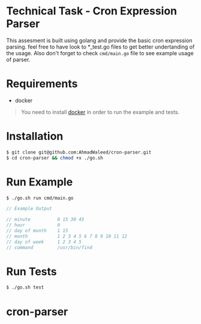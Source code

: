 # Technical Task - Cron Expression Parser
This assesment is built using golang and provide the basic cron expression parsing.
feel free to have look to *_test.go files to get better undertanding of the usage.
Also don't forget to check `cmd/main.go` file to see example usage of parser.

# Requirements
- docker

>You need to install [docker](https://docs.docker.com/desktop/) in order to run the example and tests.

# Installation
```bash
$ git clone git@github.com:AhmadWaleed/cron-parser.git
$ cd cron-parser && chmod +x ./go.sh
```

# Run Example
```bash
$ ./go.sh run cmd/main.go
```
```go
// Example Output

// minute          0 15 30 45
// hour            0
// day of month    1 15
// month           1 2 3 4 5 6 7 8 9 10 11 12
// day of week     1 2 3 4 5
// command         /usr/bin/find
```

# Run Tests
```bash
$ ./go.sh test
```
# cron-parser

